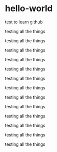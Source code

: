 # hello-world
test to learn github


testing all the things



testing all the things

testing all the things

testing all the things

testing all the things

testing all the things

testing all the things

testing all the things

testing all the things

testing all the things

testing all the things

testing all the things

testing all the things
